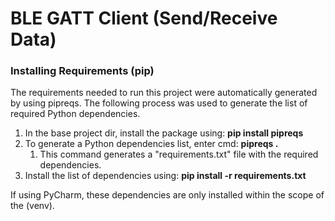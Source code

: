 # BLE GATT Client (Send/Receive Data)


### Installing Requirements (pip)
The requirements needed to run this project were automatically generated by using pipreqs.
The following process was used to generate the list of required Python dependencies.

1. In the base project dir, install the package using: **pip install pipreqs**
2. To generate a Python dependencies list, enter cmd: **pipreqs .**
   1. This command generates a "requirements.txt" file with the required dependencies.
3. Install the list of dependencies using: **pip install -r requirements.txt**

If using PyCharm, these dependencies are only installed within the scope of the (venv).